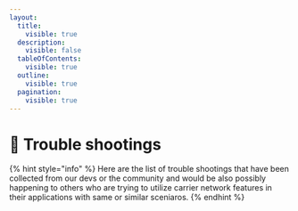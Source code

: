 ```yaml
---
layout:
  title:
    visible: true
  description:
    visible: false
  tableOfContents:
    visible: true
  outline:
    visible: true
  pagination:
    visible: true
---
```


# 🌠 Trouble shootings

{% hint style="info" %}
Here are the list of trouble shootings that have been collected from our devs or the community and would be also possibly happening to others who are trying to utilize carrier network features in their applications with same or similar sceniaros.
{% endhint %}

